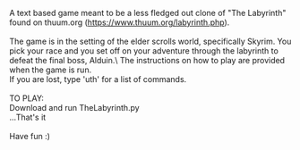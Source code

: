 A text based game meant to be a less fledged out clone of "The Labyrinth" found on thuum.org (https://www.thuum.org/labyrinth.php). \
 \
The game is in the setting of the elder scrolls world, specifically Skyrim. You pick your race and you set off on your adventure through the labyrinth to defeat the final boss, Alduin.\ 
The instructions on how to play are provided when the game is run. \
If you are lost, type 'uth' for a list of commands. \
 \
TO PLAY: \
Download and run TheLabyrinth.py \
...That's it \
 \
Have fun :)
